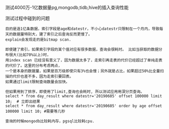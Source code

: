 测试4000万-1亿数据量pg,mongodb,tidb,hive的插入查询性能

测试过程中碰到的问题
    
    目的是造1亿条数据，索引字段是age和datestr，不小心datestr只限制在一个月内，导致每天的数据量特别大，建了索引之后查询反而更慢了。
    explain会发现走的是bitmap scan.
    
    即使建了索引，如果索引字段的某个值对应有很多数据，查询会很耗时。 比如当获取的数据分布很大(比如70%以上)时，
    用index scan 已经没有意义了，因为数据太多了，走索引再走表的代价已经超过了单纯走表的代价了。这里的分布考虑两点，
    一个是本身的数据量，如果是百万级即使只有3%也会慢；另外就是占比，如果超过50%比全量扫描的代价也差不多，因为走索引要回表。
    如果通过limit限制查询数量会加快。
    
    但如果用到了排序，即使用了limit,查询也会耗时, 所以测试应用用深分页查询。
    select * from day_result where datestr='20190605' offset 100000 limit 10;  # 立即出结果
    select * from day_result where datestr='20190605' order by age offset 100000 limit 10; #需要等几秒

    查询的时候mongodb比较耗内存，pgsql比较耗cpu.


